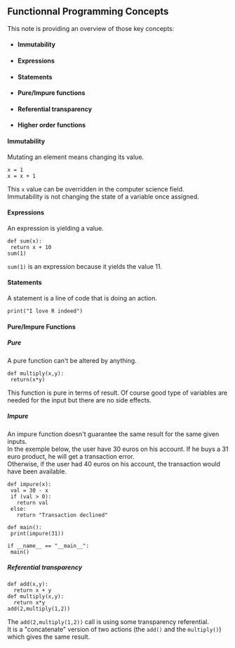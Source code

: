 ## Functionnal Programming Concepts

This note is providing an overview of those key concepts: 
 - #### Immutability
 - #### Expressions 
 - #### Statements
 - #### Pure/Impure functions
 - #### Referential transparency
 - #### Higher order functions
 
 
 #### Immutability
 Mutating an element means changing its value.
 ```
 x = 1
 x = x + 1
 ```
 This `x` value can be overridden in the computer science field.<br>
 Immutability is not changing the state of a variable once assigned.
 
 #### Expressions
 An expression is yielding a value.
 ```
 def sum(x):
  return x + 10
 sum(1)
 ```
 `sum(1)` is an expression because it yields the value 11.
 
 #### Statements
 A statement is a line of code that is doing an action.
 ```
 print("I love R indeed")
 ```
 
 #### Pure/Impure Functions
 ##### Pure
 A pure function can't be altered by anything.
 ```
 def multiply(x,y):
  return(x*y)
 ```
 This function is pure in terms of result. Of course good type of variables are needed for the input but there are no side effects.
 
 ##### Impure
 An impure function doesn't guarantee the same result for the same given inputs.<br>
 In the exemple below, the user have 30 euros on his account. If he buys a 31 euro product, he will get a transaction error. <br>
 Otherwise, if the user had 40 euros on his account, the transaction would have been available.
 ```
def impure(x):
  val = 30 - x
  if (val > 0):
    return val
  else:
    return "Transaction declined"
  
def main():
  print(impure(31))

if __name__ == "__main__":
  main()
 ```
 
 ##### Referential transparency
 
```
def add(x,y):
  return x + y
def multiply(x,y):
  return x*y
add(2,multiply(1,2))
```
The `add(2,multiply(1,2))` call is using some transparency referential.<br> 
It is a "concatenate" version of two actions (the `add()` and the `multiply()`) which gives the same result.
 
